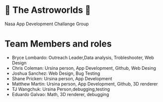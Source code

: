 # 🚀 The Astroworlds 🚀
Nasa App Development Challange Group

# Team Members and roles
- Bryce Lombardo: 	Outreach Leader,Data analysis, Trobleshooter, Web Design
- Chris Coleman:	Ursina person, App Development, Github, Web Desing
- Joshua Sanchez:	Web Design, Bug Testing
- Shane Pricken:	Ursina person, App Development
- Matthew Martin:	Ursina person, App Development, Github, 3D renderer
- TJ Wangchuk:	Ursina Person,debugging,testing
- Eduardo Galvao:	Math, 3D renderer, debugging
